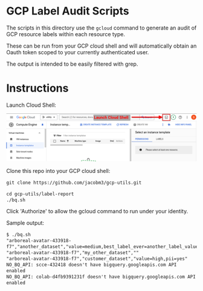 # GCP Label Audit Scripts

The scripts in this directory use the `gcloud` command to generate an
audit of GCP resource labels within each resource type. 

These can be run from your GCP cloud shell and will automatically
obtain an Oauth token scoped to your currently authenticated  user.

The output is intended to be easily filtered with grep.

# Instructions

Launch Cloud Shell:

![GCP Console Screenshot](img/launch-cloud-shell.png)

Clone this repo into your GCP cloud shell:

```
git clone https://github.com/jacobm3/gcp-utils.git
```

```
cd gcp-utils/label-report
./bq.sh
```

Click 'Authorize' to allow the gcloud command to run under your identity.

Sample output:
```
$ ./bq.sh 
"arboreal-avatar-433918-f7","another_dataset","value=medium,best_label_ever=another_label_value"
"arboreal-avatar-433918-f7","my_other_dataset",""
"arboreal-avatar-433918-f7","customer_dataset","value=high,pii=yes"
NO_BQ_API: scce-432418 doesn't have bigquery.googleapis.com API enabled
NO_BQ_API: colab-d4fb9391231f doesn't have bigquery.googleapis.com API enabled
```
